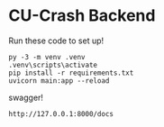 # CU-Crash Backend

Run these code to set up!

```
py -3 -m venv .venv
.venv\scripts\activate
pip install -r requirements.txt
uvicorn main:app --reload
```

swagger!

```
http://127.0.0.1:8000/docs
```


